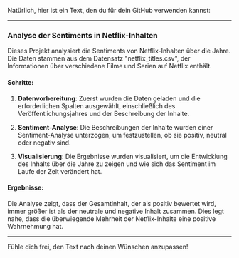 Natürlich, hier ist ein Text, den du für dein GitHub verwenden kannst:

---

### Analyse der Sentiments in Netflix-Inhalten

Dieses Projekt analysiert die Sentiments von Netflix-Inhalten über die Jahre. Die Daten stammen aus dem Datensatz "netflix_titles.csv", der Informationen über verschiedene Filme und Serien auf Netflix enthält.

#### Schritte:

1. **Datenvorbereitung**: Zuerst wurden die Daten geladen und die erforderlichen Spalten ausgewählt, einschließlich des Veröffentlichungsjahres und der Beschreibung der Inhalte.

2. **Sentiment-Analyse**: Die Beschreibungen der Inhalte wurden einer Sentiment-Analyse unterzogen, um festzustellen, ob sie positiv, neutral oder negativ sind.

3. **Visualisierung**: Die Ergebnisse wurden visualisiert, um die Entwicklung des Inhalts über die Jahre zu zeigen und wie sich das Sentiment im Laufe der Zeit verändert hat.

#### Ergebnisse:

Die Analyse zeigt, dass der Gesamtinhalt, der als positiv bewertet wird, immer größer ist als der neutrale und negative Inhalt zusammen. Dies legt nahe, dass die überwiegende Mehrheit der Netflix-Inhalte eine positive Wahrnehmung hat.

---

Fühle dich frei, den Text nach deinen Wünschen anzupassen!
